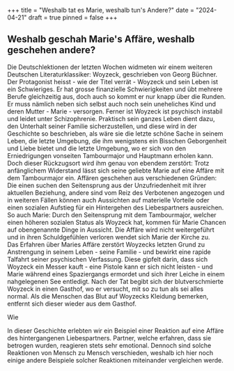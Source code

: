 +++
title = "Weshalb tat es Marie, weshalb tun's Andere?"
date = "2024-04-21"
draft = true
pinned = false
+++
## Weshalb geschah Marie's Affäre, weshalb geschehen andere?


Die Deutschlektionen der letzten Wochen widmeten wir einem weiteren Deutschen Literaturklassiker: Woyzeck, geschrieben von Georg Büchner. Der Protagonist heisst - wie der Titel verrät - Woyzeck und sein Leben ist ein Schwieriges. Er hat grosse finanzielle Schwierigkeiten und übt mehrere Berufe gleichzeitig aus, doch auch so kommt er nur knapp über die Runden. Er muss nämlich neben sich selbst auch noch sein uneheliches Kind und deren Mutter - Marie - versorgen. Ferner ist Woyzeck ist psychisch instabil und leidet unter Schizophrenie. Praktisch sein ganzes Leben dient dazu, den Unterhalt seiner Familie sicherzustellen, und diese wird in der Geschichte so beschrieben, als wäre sie die letzte schöne Sache in seinem Leben, die letzte Umgebung, die ihm wenigstens ein Bisschen Geborgenheit und Liebe bietet und die letzte Umgebung, wo er sich von den Erniedrigungen vonseiten Tambourmajor und Hauptmann erholen kann. Doch dieser Rückzugsort wird ihm genau von ebendem zerstört: Trotz anfänglichem Widerstand lässt sich seine geliebte Marie auf eine Affäre mit dem Tambourmajor ein. Affären geschehen aus verschiedenen Gründen: Die einen suchen den Seitensprung aus der Unzufriedenheit mit ihrer aktuellen Beziehung, andere sind vom Reiz des Verbotenen angezogen und in weiteren Fällen können auch Aussichten auf materielle Vorteile oder einen sozialen Aufstieg für ein Hintergehen des Liebespartners ausreichen. So auch Marie: Durch den Seitensprung mit dem Tambourmajor, welcher einen höheren sozialen Status als Woyzeck hat, kommen für Marie Chancen auf obengenannte Dinge in Aussicht. Die Affäre wird nicht weitergeführt und in ihren Schuldgefühlen verloren wendet sich Marie der Kirche zu.\
Das Erfahren über Maries Affäre zerstört Woyzecks letzten Grund zu Anstrengung in seinem Leben - seine Familie - und bewirkt eine rapide Talfahrt seiner psychischen Verfassung. Diese gipfelt darin, dass sich Woyzeck ein Messer kauft - eine Pistole kann er sich nicht leisten - und Marie während eines Spaziergangs ermordet und sich ihrer Leiche in einem nahgelegenen See entledigt. Nach der Tat begibt sich der blutverschmierte Woyzeck in einen Gasthof, wo er versucht, mit so zu tun als sei alles normal. Als die Menschen das Blut auf Woyzecks Kleidung bemerken, entfernt sich dieser wieder aus dem Gasthof.

Wie 


In dieser Geschichte erlebten wir ein Beispiel einer Reaktion auf eine Affäre des hintergangenen Liebespartners. Partner, welche erfahren, dass sie betrogen wurden, reagieren stets sehr emotional. Dennoch sind solche Reaktionen von Mensch zu Mensch verschieden, weshalb ich hier noch einige andere Beispiele solcher Reaktionen miteinander vergleichen werde.